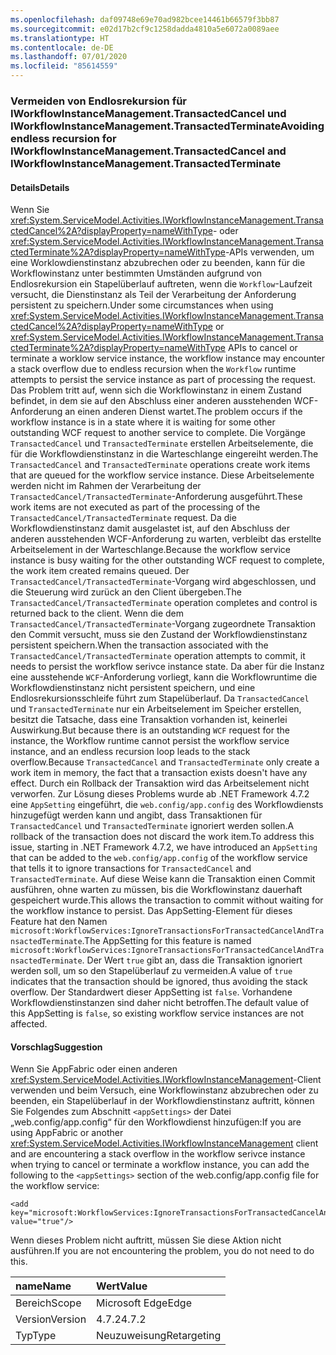 ```yaml
---
ms.openlocfilehash: daf09748e69e70ad982bcee14461b66579f3bb87
ms.sourcegitcommit: e02d17b2cf9c1258dadda4810a5e6072a0089aee
ms.translationtype: HT
ms.contentlocale: de-DE
ms.lasthandoff: 07/01/2020
ms.locfileid: "85614559"
---
```

### <a name="avoiding-endless-recursion-for-iworkflowinstancemanagementtransactedcancel-and-iworkflowinstancemanagementtransactedterminate"></a><span data-ttu-id="dd854-101">Vermeiden von Endlosrekursion für IWorkflowInstanceManagement.TransactedCancel und IWorkflowInstanceManagement.TransactedTerminate</span><span class="sxs-lookup"><span data-stu-id="dd854-101">Avoiding endless recursion for IWorkflowInstanceManagement.TransactedCancel and IWorkflowInstanceManagement.TransactedTerminate</span></span>

#### <a name="details"></a><span data-ttu-id="dd854-102">Details</span><span class="sxs-lookup"><span data-stu-id="dd854-102">Details</span></span>

<span data-ttu-id="dd854-103">Wenn Sie <xref:System.ServiceModel.Activities.IWorkflowInstanceManagement.TransactedCancel%2A?displayProperty=nameWithType>- oder <xref:System.ServiceModel.Activities.IWorkflowInstanceManagement.TransactedTerminate%2A?displayProperty=nameWithType>-APIs verwenden, um eine Worklowdienstinstanz abzubrechen oder zu beenden, kann für die Workflowinstanz unter bestimmten Umständen aufgrund von Endlosrekursion ein Stapelüberlauf auftreten, wenn die `Workflow`-Laufzeit versucht, die Dienstinstanz als Teil der Verarbeitung der Anforderung persistent zu speichern.</span><span class="sxs-lookup"><span data-stu-id="dd854-103">Under some circumstances when using <xref:System.ServiceModel.Activities.IWorkflowInstanceManagement.TransactedCancel%2A?displayProperty=nameWithType> or <xref:System.ServiceModel.Activities.IWorkflowInstanceManagement.TransactedTerminate%2A?displayProperty=nameWithType> APIs to cancel or terminate a worklow service instance, the workflow instance may encounter a stack overflow due to endless recursion when the `Workflow` runtime attempts to persist the service instance as part of processing the request.</span></span> <span data-ttu-id="dd854-104">Das Problem tritt auf, wenn sich die Workflowinstanz in einem Zustand befindet, in dem sie auf den Abschluss einer anderen ausstehenden WCF-Anforderung an einen anderen Dienst wartet.</span><span class="sxs-lookup"><span data-stu-id="dd854-104">The problem occurs if the workflow instance is in a state where it is waiting for some other outstanding WCF request to another service to complete.</span></span> <span data-ttu-id="dd854-105">Die Vorgänge `TransactedCancel` und `TransactedTerminate` erstellen Arbeitselemente, die für die Workflowdienstinstanz in die Warteschlange eingereiht werden.</span><span class="sxs-lookup"><span data-stu-id="dd854-105">The `TransactedCancel` and `TransactedTerminate` operations create work items that are queued for the workflow service instance.</span></span> <span data-ttu-id="dd854-106">Diese Arbeitselemente werden nicht im Rahmen der Verarbeitung der `TransactedCancel/TransactedTerminate`-Anforderung ausgeführt.</span><span class="sxs-lookup"><span data-stu-id="dd854-106">These work items are not executed as part of the processing of the `TransactedCancel/TransactedTerminate` request.</span></span> <span data-ttu-id="dd854-107">Da die Workflowdienstinstanz damit ausgelastet ist, auf den Abschluss der anderen ausstehenden WCF-Anforderung zu warten, verbleibt das erstellte Arbeitselement in der Warteschlange.</span><span class="sxs-lookup"><span data-stu-id="dd854-107">Because the workflow service instance is busy waiting for the other outstanding WCF request to complete, the work item created remains queued.</span></span> <span data-ttu-id="dd854-108">Der `TransactedCancel/TransactedTerminate`-Vorgang wird abgeschlossen, und die Steuerung wird zurück an den Client übergeben.</span><span class="sxs-lookup"><span data-stu-id="dd854-108">The `TransactedCancel/TransactedTerminate` operation completes and control is returned back to the client.</span></span> <span data-ttu-id="dd854-109">Wenn die dem `TransactedCancel/TransactedTerminate`-Vorgang zugeordnete Transaktion den Commit versucht, muss sie den Zustand der Workflowdienstinstanz persistent speichern.</span><span class="sxs-lookup"><span data-stu-id="dd854-109">When the transaction associated with the `TransactedCancel/TransactedTerminate` operation attempts to commit, it needs to persist the workflow serivce instance state.</span></span> <span data-ttu-id="dd854-110">Da aber für die Instanz eine ausstehende `WCF`-Anforderung vorliegt, kann die Workflowruntime die Workflowdienstinstanz nicht persistent speichern, und eine Endlosrekursionsschleife führt zum Stapelüberlauf. Da `TransactedCancel` und `TransactedTerminate` nur ein Arbeitselement im Speicher erstellen, besitzt die Tatsache, dass eine Transaktion vorhanden ist, keinerlei Auswirkung.</span><span class="sxs-lookup"><span data-stu-id="dd854-110">But because there is an outstanding `WCF` request for the instance, the Workflow runtime cannot persist the workflow service instance, and an endless recursion loop leads to the stack overflow.Because `TransactedCancel` and `TransactedTerminate` only create a work item in memory, the fact that a transaction exists doesn't have any effect.</span></span> <span data-ttu-id="dd854-111">Durch ein Rollback der Transaktion wird das Arbeitselement nicht verworfen. Zur Lösung dieses Problems wurde ab .NET Framework 4.7.2 eine `AppSetting` eingeführt, die `web.config/app.config` des Workflowdiensts hinzugefügt werden kann und angibt, dass Transaktionen für `TransactedCancel` und `TransactedTerminate` ignoriert werden sollen.</span><span class="sxs-lookup"><span data-stu-id="dd854-111">A rollback of the transaction does not discard the work item.To address this issue, starting in .NET Framework 4.7.2, we have introduced an `AppSetting` that can be added to the `web.config/app.config` of the workflow service that tells it to ignore transactions for `TransactedCancel` and `TransactedTerminate`.</span></span> <span data-ttu-id="dd854-112">Auf diese Weise kann die Transaktion einen Commit ausführen, ohne warten zu müssen, bis die Workflowinstanz dauerhaft gespeichert wurde.</span><span class="sxs-lookup"><span data-stu-id="dd854-112">This allows the transaction to commit without waiting for the workflow instance to persist.</span></span> <span data-ttu-id="dd854-113">Das AppSetting-Element für dieses Feature hat den Namen `microsoft:WorkflowServices:IgnoreTransactionsForTransactedCancelAndTransactedTerminate`.</span><span class="sxs-lookup"><span data-stu-id="dd854-113">The AppSetting for this feature is named `microsoft:WorkflowServices:IgnoreTransactionsForTransactedCancelAndTransactedTerminate`.</span></span> <span data-ttu-id="dd854-114">Der Wert `true` gibt an, dass die Transaktion ignoriert werden soll, um so den Stapelüberlauf zu vermeiden.</span><span class="sxs-lookup"><span data-stu-id="dd854-114">A value of `true` indicates that the transaction should be ignored, thus avoiding the stack overflow.</span></span> <span data-ttu-id="dd854-115">Der Standardwert dieser AppSetting ist `false`. Vorhandene Workflowdienstinstanzen sind daher nicht betroffen.</span><span class="sxs-lookup"><span data-stu-id="dd854-115">The default value of this AppSetting is `false`, so existing workflow service instances are not affected.</span></span>

#### <a name="suggestion"></a><span data-ttu-id="dd854-116">Vorschlag</span><span class="sxs-lookup"><span data-stu-id="dd854-116">Suggestion</span></span>

<span data-ttu-id="dd854-117">Wenn Sie AppFabric oder einen anderen <xref:System.ServiceModel.Activities.IWorkflowInstanceManagement>-Client verwenden und beim Versuch, eine Workflowinstanz abzubrechen oder zu beenden, ein Stapelüberlauf in der Workflowdienstinstanz auftritt, können Sie Folgendes zum Abschnitt `<appSettings>` der Datei „web.config/app.config“ für den Workflowdienst hinzufügen:</span><span class="sxs-lookup"><span data-stu-id="dd854-117">If you are using AppFabric or another <xref:System.ServiceModel.Activities.IWorkflowInstanceManagement> client and are encountering a stack overflow in the workflow serivce instance when trying to cancel or terminate a workflow instance, you can add the following to the `<appSettings>` section of the web.config/app.config file for the workflow service:</span></span>

<pre><code class="lang-xml">&lt;add key=&quot;microsoft:WorkflowServices:IgnoreTransactionsForTransactedCancelAndTransactedTerminate&quot; value=&quot;true&quot;/&gt;&#13;&#10;</code></pre>

<span data-ttu-id="dd854-118">Wenn dieses Problem nicht auftritt, müssen Sie diese Aktion nicht ausführen.</span><span class="sxs-lookup"><span data-stu-id="dd854-118">If you are not encountering the problem, you do not need to do this.</span></span>

| <span data-ttu-id="dd854-119">name</span><span class="sxs-lookup"><span data-stu-id="dd854-119">Name</span></span>    | <span data-ttu-id="dd854-120">Wert</span><span class="sxs-lookup"><span data-stu-id="dd854-120">Value</span></span>       |
|:--------|:------------|
| <span data-ttu-id="dd854-121">Bereich</span><span class="sxs-lookup"><span data-stu-id="dd854-121">Scope</span></span>   | <span data-ttu-id="dd854-122">Microsoft Edge</span><span class="sxs-lookup"><span data-stu-id="dd854-122">Edge</span></span>        |
| <span data-ttu-id="dd854-123">Version</span><span class="sxs-lookup"><span data-stu-id="dd854-123">Version</span></span> | <span data-ttu-id="dd854-124">4.7.2</span><span class="sxs-lookup"><span data-stu-id="dd854-124">4.7.2</span></span>       |
| <span data-ttu-id="dd854-125">Typ</span><span class="sxs-lookup"><span data-stu-id="dd854-125">Type</span></span>    | <span data-ttu-id="dd854-126">Neuzuweisung</span><span class="sxs-lookup"><span data-stu-id="dd854-126">Retargeting</span></span> |

